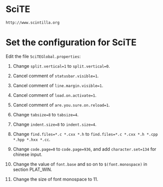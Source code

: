 ﻿<!--
#
# Copyright (c) 2015, Xin YUAN, courses of Zhejiang University
# All rights reserved.
#
# This program is free software; you can redistribute it and/or
# modify it under the terms of the 2-Clause BSD License.
#
# Author contact information:
#   yxxinyuan@zju.edu.cn
#
-->

# SciTE

```
http://www.scintilla.org
```

# Set the configuration for SciTE

Edit the file `SciTEGlobal.properties`:

1. Change `split.vertical=1` to `split.vertical=0`.

1. Cancel comment of `statusbar.visible=1`.

1. Cancel comment of `line.margin.visible=1`.

1. Cancel comment of `load.on.activate=1`.

1. Cancel comment of `are.you.sure.on.reload=1`.

1. Change `tabsize=8` to `tabsize=4`.

1. Change `indent.size=8` to `indent.size=4`.

1. Change `find.files=*.c *.cxx *.h` to `find.files=*.c *.cxx *.h *.cpp *.hpp *.hxx *.cc`.

1. Change `code.page=0` to `code.page=936`,
and add `character.set=134` for chinese input.

1. Change the value of `font.base` and so on to `$(font.monospace)` in section PLAT_WIN.

1. Change the size of font monospace to 11.
